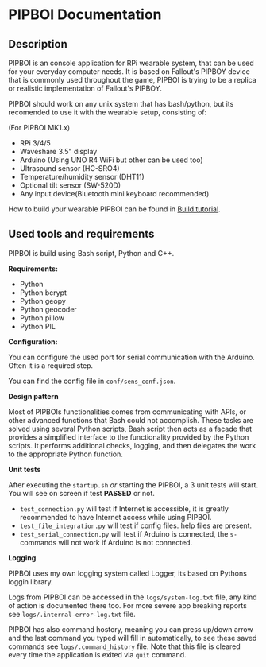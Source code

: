# PIPBOI Documentation

## Description

PIPBOI is an console application for RPi wearable system, that can be used for your everyday computer needs.
It is based on Fallout's PIPBOY device that is commonly used throughout the game, PIPBOI is trying to be a replica or realistic implementation of Fallout's PIPBOY.

PIPBOI should work on any unix system that has bash/python, but its recomended to use it with the wearable setup, consisting of:

(For PIPBOI MK1.x)

- RPi 3/4/5
- Waveshare 3.5" display
- Arduino (Using UNO R4 WiFi but other can be used too)
- Ultrasound sensor (HC-SRO4)
- Temperature/humidity sensor (DHT11)
- Optional tilt sensor (SW-520D)
- Any input device(Bluetooth mini keyboard recommended)

How to build your wearable PIPBOI can be found in [Build tutorial](build.md).

## Used tools and requirements

PIPBOI is build using Bash script, Python and C++.

**Requirements:**

- Python
- Python bcrypt
- Python geopy
- Python geocoder
- Python pillow
- Python PIL

**Configuration:**

You can configure the used port for serial communication with the Arduino. Often it is a required step.

You can find the config file in `conf/sens_conf.json`.

**Design pattern**

Most of PIPBOIs functionalities comes from communicating with APIs, or other advanced functions that Bash could not accomplish. These tasks are solved using several Python scripts, Bash script then acts as a facade that provides a simplified interface to the functionality provided by the Python scripts. It performs additional checks, logging, and then delegates the work to the appropriate Python function.

**Unit tests**

After executing the `startup.sh` _or_ starting the PIPBOI, a 3 unit tests will start.
You will see on screen if test **PASSED** or not.

- `test_connection.py` will test if Internet is accessible, it is greatly recommended to have Internet access while using PIPBOI.
- `test_file_integration.py` will test if config files. help files are present.
- `test_serial_connection.py` will test if Arduino is connected, the `s-` commands will not work if Arduino is not connected.

**Logging**

PIPBOI uses my own logging system called Logger, its based on Pythons loggin library.

Logs from PIPBOI can be accessed in the `logs/system-log.txt` file, any kind of action is documented there too.
For more severe app breaking reports see `logs/.internal-error-log.txt` file.

PIPBOI has also command hostory, meaning you can press up/down arrow and the last command you typed will fill in automatically, to see these saved commands see `logs/.command_history` file. Note that this file is cleared every time the application is exited via `quit` command.
